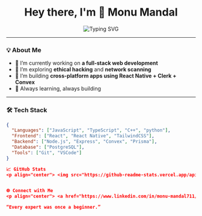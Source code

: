 <h1 align="center">Hey there, I'm 👋 Monu Mandal</h1>
<p align="center">
  <img src="https://readme-typing-svg.herokuapp.com?font=Fira+Code&size=24&pause=1000&center=true&vCenter=true&width=435&lines=Full+Stack+Web+Developer;React+%7C+Node.js+%7C+PostgreSQL;Tech+Enthusiast+%26+Lifelong+Learner" alt="Typing SVG" />
</p>

---

### 💡 About Me
- 🔭 I’m currently working on **a full-stack web development**
- 🌱 I’m exploring **ethical hacking** and **network scanning**
- 📱 I’m building **cross-platform apps using React Native + Clerk + Convex**
- 🧠 Always learning, always building

---

### 🛠️ Tech Stack
```json
{
  "Languages": ["JavaScript", "TypeScript", "C++", "python"],
  "Frontend": ["React", "React Native", "TailwindCSS"],
  "Backend": ["Node.js", "Express", "Convex", "Prisma"],
  "Database": ["PostgreSQL"],
  "Tools": ["Git", "VSCode"]
}

📈 GitHub Stats
<p align="center"> <img src="https://github-readme-stats.vercel.app/api?username=code-place7&show_icons=true&theme=tokyonight" width="48%" /> <img src="https://github-readme-streak-stats.herokuapp.com/?user=code-place7&theme=tokyonight" width="48%" /> </p>


🌐 Connect with Me
<p align="center"> <a href="https://www.linkedin.com/in/monu-mandal711/" target="_blank"> <img src="https://img.shields.io/badge/LinkedIn-blue?style=for-the-badge&logo=linkedin" /> </a> <a href="mailto:monumandel3@gmail.com"> <img src="https://img.shields.io/badge/Email-D14836?style=for-the-badge&logo=gmail&logoColor=white" /> </a> </p>

“Every expert was once a beginner.”
